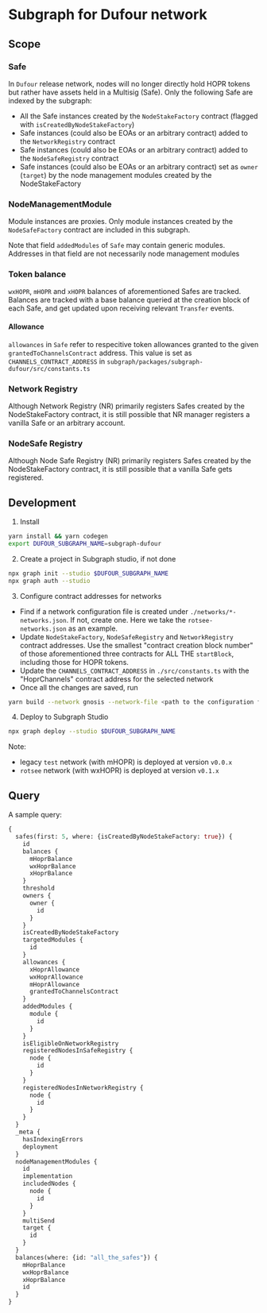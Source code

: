 # Subgraph for Dufour network

## Scope

### Safe
In `Dufour` release network, nodes will no longer directly hold HOPR tokens but rather have assets held in a Multisig (Safe). 
Only the following Safe are indexed by the subgraph:
- All the Safe instances created by the `NodeStakeFactory` contract (flagged with `isCreatedByNodeStakeFactory`)
- Safe instances (could also be EOAs or an arbitrary contract) added to the `NetworkRegistry` contract
- Safe instances (could also be EOAs or an arbitrary contract) added to the `NodeSafeRegistry` contract
- Safe instances (could also be EOAs or an arbitrary contract) set as `owner` (`target`) by the node management modules created by the NodeStakeFactory

### NodeManagementModule
Module instances are proxies. Only module instances created by the `NodeSafeFactory` contract are included in this subgraph.

Note that field `addedModules` of `Safe` may contain generic modules. Addresses in that field are not necessarily node management modules

### Token balance
`wxHOPR`, `mHOPR` and `xHOPR` balances of aforementioned Safes are tracked. Balances are tracked with a base balance queried at the creation block of each Safe, and get updated upon receiving relevant `Transfer` events.

#### Allowance
`allowances` in `Safe` refer to respecitive token allowances granted to the given `grantedToChannelsContract` address. This value is set as `CHANNELS_CONTRACT_ADDRESS` in `subgraph/packages/subgraph-dufour/src/constants.ts`

### Network Registry
Although Network Registry (NR) primarily registers Safes created by the NodeStakeFactory contract, it is still possible that NR manager registers a vanilla Safe or an arbitrary account.

### NodeSafe Registry
Although Node Safe Registry (NR) primarily registers Safes created by the NodeStakeFactory contract, it is still possible that a vanilla Safe gets registered.

## Development
1. Install

```sh
yarn install && yarn codegen
export DUFOUR_SUBGRAPH_NAME=subgraph-dufour
```

2. Create a project in Subgraph studio, if not done

```sh
npx graph init --studio $DUFOUR_SUBGRAPH_NAME
npx graph auth --studio
```

3. Configure contract addresses for networks
- Find if a network configuration file is created under `./networks/*-networks.json`. If not, create one. Here we take the `rotsee-networks.json` as an example. 
- Update `NodeStakeFactory`, `NodeSafeRegistry` and `NetworkRegistry` contract addresses. Use the smallest "contract creation block number" of those aforementioned three contracts for ALL THE `startBlock`, including those for HOPR tokens.
- Update the `CHANNELS_CONTRACT_ADDRESS` in `./src/constants.ts` with the "HoprChannels" contract address for the selected network
- Once all the changes are saved, run

```sh
yarn build --network gnosis --network-file <path to the configuration file, e.g. ./networks/rotsee-networks.json>
```

4. Deploy to Subgraph Studio
```sh
npx graph deploy --studio $DUFOUR_SUBGRAPH_NAME
```

Note: 
- legacy `test` network (with mHOPR) is deployed at version `v0.0.x`
- `rotsee` network (with wxHOPR) is deployed at version `v0.1.x`

## Query

A sample query: 

```graphql
{
  safes(first: 5, where: {isCreatedByNodeStakeFactory: true}) {
    id
    balances {
      mHoprBalance
      wxHoprBalance
      xHoprBalance
    }
    threshold
    owners {
      owner {
        id
      }
    }
    isCreatedByNodeStakeFactory
    targetedModules {
      id
    }
    allowances {
      xHoprAllowance
      wxHoprAllowance
      mHoprAllowance
      grantedToChannelsContract
    }
    addedModules {
      module {
        id
      }
    }
    isEligibleOnNetworkRegistry
    registeredNodesInSafeRegistry {
      node {
        id
      }
    }
    registeredNodesInNetworkRegistry {
      node {
        id
      }
    }
  }
  _meta {
    hasIndexingErrors
    deployment
  }
  nodeManagementModules {
    id
    implementation
    includedNodes {
      node {
        id
      }
    }
    multiSend
    target {
      id
    }
  }
  balances(where: {id: "all_the_safes"}) {
    mHoprBalance
    wxHoprBalance
    xHoprBalance
    id
  }
}
```